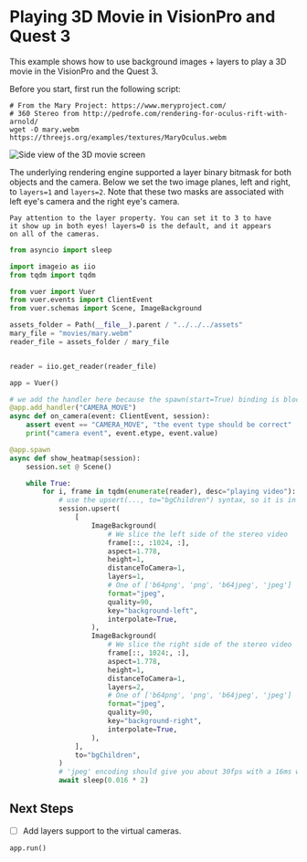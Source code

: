
# Playing 3D Movie in VisionPro and Quest 3

This example shows how to use background images + layers
to play a 3D movie in the VisionPro and the Quest 3.

Before you start, first run the following script:

```shell
# From the Mary Project: https://www.meryproject.com/
# 360 Stereo from http://pedrofe.com/rendering-for-oculus-rift-with-arnold/
wget -O mary.webm https://threejs.org/examples/textures/MaryOculus.webm
```

![Side view of the 3D movie screen](figures/21_3D_movie.png)

The underlying rendering engine supported a layer binary bitmask
for both objects and the camera. Below we set the two image planes,
left and right, to `layers=1` and `layers=2`. Note that these two 
masks are associated with left eye's camera and the right eye's
camera.

```{admonition} ImagePlane.layer Property
Pay attention to the layer property. You can set it to 3 to have
it show up in both eyes! layers=0 is the default, and it appears 
on all of the cameras.
```


```python
from asyncio import sleep

import imageio as iio
from tqdm import tqdm

from vuer import Vuer
from vuer.events import ClientEvent
from vuer.schemas import Scene, ImageBackground

assets_folder = Path(__file__).parent / "../../../assets"
mary_file = "movies/mary.webm"
reader_file = assets_folder / mary_file


reader = iio.get_reader(reader_file)

app = Vuer()

# we add the handler here because the spawn(start=True) binding is blocking.
@app.add_handler("CAMERA_MOVE")
async def on_camera(event: ClientEvent, session):
    assert event == "CAMERA_MOVE", "the event type should be correct"
    print("camera event", event.etype, event.value)

@app.spawn
async def show_heatmap(session):
    session.set @ Scene()

    while True:
        for i, frame in tqdm(enumerate(reader), desc="playing video"):
            # use the upsert(..., to="bgChildren") syntax, so it is in global frame.
            session.upsert(
                [
                    ImageBackground(
                        # We slice the left side of the stereo video
                        frame[::, :1024, :],
                        aspect=1.778,
                        height=1,
                        distanceToCamera=1,
                        layers=1,
                        # One of ['b64png', 'png', 'b64jpeg', 'jpeg']
                        format="jpeg",
                        quality=90,
                        key="background-left",
                        interpolate=True,
                    ),
                    ImageBackground(
                        # We slice the right side of the stereo video
                        frame[::, 1024:, :],
                        aspect=1.778,
                        height=1,
                        distanceToCamera=1,
                        layers=2,
                        # One of ['b64png', 'png', 'b64jpeg', 'jpeg']
                        format="jpeg",
                        quality=90,
                        key="background-right",
                        interpolate=True,
                    ),
                ],
                to="bgChildren",
            )
            # 'jpeg' encoding should give you about 30fps with a 16ms wait in-between.
            await sleep(0.016 * 2)
```

## Next Steps

- [ ] Add layers support to the virtual cameras.


```python
app.run()
```
